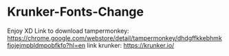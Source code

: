 # Krunker-Fonts-Change
Enjoy XD
Link to download tampermonkey: https://chrome.google.com/webstore/detail/tampermonkey/dhdgffkkebhmkfjojejmpbldmpobfkfo?hl=en
link krunker: https://krunker.io/
